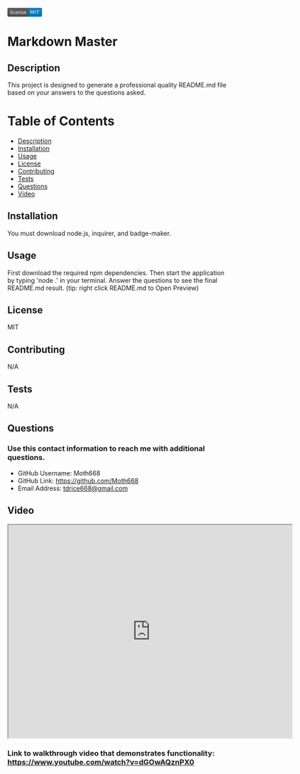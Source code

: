 

<svg xmlns="http://www.w3.org/2000/svg" xmlns:xlink="http://www.w3.org/1999/xlink" width="78" height="20" role="img" aria-label="license: MIT"><title>license: MIT</title><linearGradient id="s" x2="0" y2="100%"><stop offset="0" stop-color="#bbb" stop-opacity=".1"/><stop offset="1" stop-opacity=".1"/></linearGradient><clipPath id="r"><rect width="78" height="20" rx="3" fill="#fff"/></clipPath><g clip-path="url(#r)"><rect width="47" height="20" fill="#555"/><rect x="47" width="31" height="20" fill="#007ec6"/><rect width="78" height="20" fill="url(#s)"/></g><g fill="#fff" text-anchor="middle" font-family="Verdana,Geneva,DejaVu Sans,sans-serif" text-rendering="geometricPrecision" font-size="110"><text aria-hidden="true" x="245" y="150" fill="#010101" fill-opacity=".3" transform="scale(.1)" textLength="370">license</text><text x="245" y="140" transform="scale(.1)" fill="#fff" textLength="370">license</text><text aria-hidden="true" x="615" y="150" fill="#010101" fill-opacity=".3" transform="scale(.1)" textLength="210">MIT</text><text x="615" y="140" transform="scale(.1)" fill="#fff" textLength="210">MIT</text></g></svg>

# Markdown Master
                
## Description
This project is designed to generate a professional quality README.md file based on your answers to the questions asked.

# Table of Contents
* [Description](#description)
* [Installation](#installation)
* [Usage](#usage)
* [License](#license)
* [Contributing](#contributing)
* [Tests](#tests)
* [Questions](#questions)
* [Video](#video)

                
## Installation
You must download node.js, inquirer, and badge-maker.
                
## Usage
First download the required npm dependencies. Then start the application by typing 'node .' in your terminal. Answer the questions to see the final README.md result. (tip: right click README.md to Open Preview)

## License
MIT
                
## Contributing
N/A
                
## Tests
N/A

## Questions
### Use this contact information to reach me with additional questions.
 * GitHub Username: Moth668
 * GitHub Link: https://github.com/Moth668
 * Email Address: tdrice668@gmail.com

## Video

<iframe src="https://drive.google.com/file/d/1kDtYeVg_LrZvuUKdhiW_gCsznYdevxFj/preview" width="640" height="480"></iframe>

### Link to walkthrough video that demonstrates functionality: https://www.youtube.com/watch?v=dGOwAQznPX0 